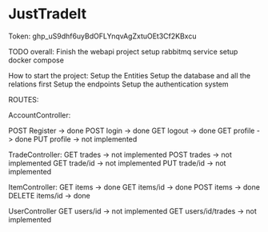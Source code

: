 # JustTradeIt


Token: 
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


TODO overall:
Finish the webapi project
setup rabbitmq service
setup docker compose

How to start the project:
Setup the Entities
Setup the database and all the relations first
Setup the endpoints
Setup the authentication system




ROUTES:

AccountController:

POST Register -> done
POST login -> done
GET logout -> done
GET profile -> done
PUT profile -> not implemented


TradeController:
GET trades -> not implemented
POST trades -> not implemented
GET trade/id -> not implemented
PUT trade/id -> not implemented

ItemController:
GET items -> done
GET items/id -> done
POST items -> done
DELETE items/id -> done

UserController
GET users/id -> not implemented
GET users/id/trades -> not implemented

